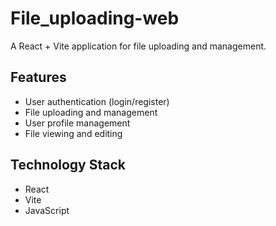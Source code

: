 # File_uploading-web

A React + Vite application for file uploading and management.

## Features

- User authentication (login/register)
- File uploading and management
- User profile management
- File viewing and editing

## Technology Stack

- React
- Vite
- JavaScript
